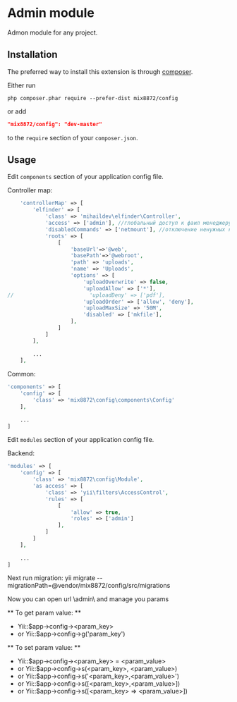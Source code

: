 Admin module
=================

Admon module for any project.

Installation
------------

The preferred way to install this extension is through [composer](http://getcomposer.org/download/).

Either run

```
php composer.phar require --prefer-dist mix8872/config
```

or add

```json
"mix8872/config": "dev-master"
```

to the `require` section of your `composer.json`.

Usage
-----

Edit `components` section of your application config file.

Controller map: 

```php
	'controllerMap' => [
        'elfinder' => [
            'class' => 'mihaildev\elfinder\Controller',
            'access' => ['admin'], //глобальный доступ к фаил менеджеру @ - для авторизорованных , ? - для гостей , чтоб открыть всем ['@', '?']
            'disabledCommands' => ['netmount'], //отключение ненужных команд https://github.com/Studio-42/elFinder/wiki/Client-configuration-options#commands
            'roots' => [
                [
                    'baseUrl'=>'@web',
                    'basePath'=>'@webroot',
                    'path' => 'uploads',
                    'name' => 'Uploads',
                    'options' => [
                        'uploadOverwrite' => false,
                        'uploadAllow' => ['*'],
//                        'uploadDeny' => ['pdf'],
                        'uploadOrder' => ['allow', 'deny'],
                        'uploadMaxSize' => '50M',
                        'disabled' => ['mkfile'],
                    ],
                ]
            ]
        ],
		
		...
    ],
```

Common:

```php
'components' => [
	'config' => [
		'class' => 'mix8872\config\components\Config'
	],
	
	...
]
```

Edit `modules` section of your application config file.

Backend:

```php
'modules' => [
	'config' => [
		'class' => 'mix8872\config\Module',
		'as access' => [
			'class' => 'yii\filters\AccessControl',
			'rules' => [
				[
					'allow' => true,
					'roles' => ['admin']
				],
			]
		]
	],
	
	...
]
```

Next run migration: yii migrate --migrationPath=@vendor/mix8872/config/src/migrations


Now you can open url \admin\ and manage you params

** To get param value: **
 * Yii::$app->config-><param_key>
 * or Yii::$app->config->g('param_key')

** To set param value: **
 * Yii::$app->config-><param_key> = <param_value> 
 * or Yii::$app->config->s(<param_key>, <param_value>) 
 * or Yii::$app->config->s('<param_key>,<param_value>') 
 * or Yii::$app->config->s([<param_key>,<param_value>]) 
 * or Yii::$app->config->s([<param_key> => <param_value>])